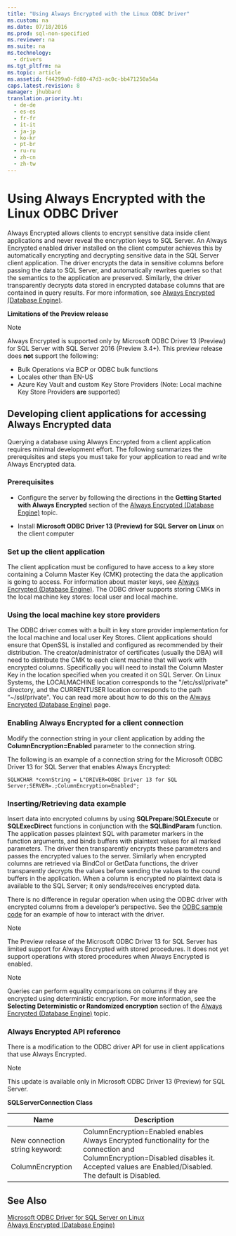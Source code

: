 ```yaml
---
title: "Using Always Encrypted with the Linux ODBC Driver"
ms.custom: na
ms.date: 07/18/2016
ms.prod: sql-non-specified
ms.reviewer: na
ms.suite: na
ms.technology: 
  - drivers
ms.tgt_pltfrm: na
ms.topic: article
ms.assetid: f44299a0-fd80-47d3-ac0c-bb471250a54a
caps.latest.revision: 8
manager: jhubbard
translation.priority.ht: 
  - de-de
  - es-es
  - fr-fr
  - it-it
  - ja-jp
  - ko-kr
  - pt-br
  - ru-ru
  - zh-cn
  - zh-tw
---
```

# Using Always Encrypted with the Linux ODBC Driver
Always Encrypted allows clients to encrypt sensitive data inside client applications and never reveal the encryption keys to SQL Server. An Always Encrypted enabled driver installed on the client computer achieves this by automatically encrypting and decrypting sensitive data in the SQL Server client application. The driver encrypts the data in sensitive columns before passing the data to SQL Server, and automatically rewrites queries so that the semantics to the application are preserved. Similarly, the driver transparently decrypts data stored in encrypted database columns that are contained in query results. For more information, see [Always Encrypted (Database Engine)](https://msdn.microsoft.com/en-us/library/mt163865.aspx).  
  
**Limitations of the Preview release**  
  
> [!NOTE]  
> Always Encrypted is supported only by Microsoft ODBC Driver 13 (Preview) for SQL Server with SQL Server 2016 (Preview 3.4+). This preview release does **not** support the following:  
>   
> -   Bulk Operations via BCP or ODBC bulk functions  
> -   Locales other than EN-US  
> -   Azure Key Vault and custom Key Store Providers (Note: Local machine Key Store Providers **are** supported)  
  
## Developing client applications for accessing Always Encrypted data  
Querying a database using Always Encrypted from a client application requires minimal development effort. The following summarizes the prerequisites and steps you must take for your application to read and write Always Encrypted data.  
  
### Prerequisites  
  
-   Configure the server by following the directions in the **Getting Started with Always Encrypted** section of the [Always Encrypted (Database Engine)](https://msdn.microsoft.com/en-us/library/mt163865.aspx) topic.  
  
-   Install **Microsoft ODBC Driver 13 (Preview) for SQL Server on Linux** on the client computer  
  
### Set up the client application  
The client application must be configured to have access to a key store containing a Column Master Key (CMK) protecting the data the application is going to access. For information about master keys, see [Always Encrypted (Database Engine)](https://msdn.microsoft.com/en-us/library/mt163865.aspx). The ODBC driver supports storing CMKs in the local machine key stores: local user and local machine.  
  
### Using the local machine key store providers  
The ODBC driver comes with a built in key store provider implementation for the local machine and local user Key Stores. Client applications should ensure that OpenSSL is installed and configured as recommended by their distribution. The creator/administrator of certificates (usually the DBA) will need to distribute the CMK to each client machine that will work with encrypted columns. Specifically you will need to install the Column Master Key in the location specified when you created it on SQL Server.  On Linux Systems, the LOCALMACHINE location corresponds to the "/etc/ssl/private" directory, and the CURRENTUSER location corresponds to the path “~/ssl/private".   You can read more about how to do this on the [Always Encrypted (Database Engine)](https://msdn.microsoft.com/en-us/library/mt163865.aspx) page.  
  
### Enabling Always Encrypted for a client connection  
Modify the connection string in your client application by adding the **ColumnEncryption=Enabled** parameter to the connection string.  
  
The following is an example of a connection string for the Microsoft ODBC Driver 13 for SQL Server that enables Always Encrypted:  
  
```  
SQLWCHAR *connString = L"DRIVER=ODBC Driver 13 for SQL Server;SERVER=.;ColumnEncryption=Enabled";   
```  
  
### Inserting/Retrieving data example  
Insert data into encrypted columns by using **SQLPrepare**/**SQLExecute** or **SQLExecDirect** functions in conjunction with the **SQLBindParam** function. The application passes plaintext SQL with parameter markers in the function arguments, and binds buffers with plaintext values for all marked parameters. The driver then transparently encrypts these parameters and passes the encrypted values to the server. Similarly when encrypted columns are retrieved via BindCol or GetData functions, the driver transparently decrypts the values before sending the values to the cound buffers in the application. When a column is encrypted no plaintext data is available to the SQL Server; it only sends/receives encrypted data.  
  
There is no difference in regular operation when using the ODBC driver with encrypted columns from a developer’s perspective. See the [ODBC sample code](https://code.msdn.microsoft.com/windowsapps/ODBC-sample-191624ae/sourcecode?fileId=51137&pathId=1980325953) for an example of how to interact with the driver.  
  
> [!NOTE]  
> The Preview release of the Microsoft ODBC Driver 13 for SQL Server has limited support for Always Encrypted with stored procedures. It does not yet support operations with stored procedures when Always Encrypted is enabled.  
  
> [!NOTE]  
> Queries can perform equality comparisons on columns if they are encrypted using deterministic encryption. For more information, see the **Selecting Deterministic or Randomized encryption** section of the [Always Encrypted (Database Engine)](https://msdn.microsoft.com/en-us/library/mt163865.aspx) topic.  
  
### Always Encrypted API reference  
There is a modification to the ODBC driver API for use in client applications that use Always Encrypted.  
  
> [!NOTE]  
> This update is available only in Microsoft ODBC Driver 13 (Preview) for SQL Server.  
  
**SQLServerConnection Class**  
  
|Name|Description|  
|--------|---------------|  
|New connection string keyword:<br /><br />ColumnEncryption|ColumnEncryption=Enabled enables Always Encrypted functionality for the connection and ColumnEncryption=Disabled disables it. Accepted values are Enabled/Disabled. The default is Disabled.|  
  
## See Also  
[Microsoft ODBC Driver for SQL Server on Linux](../content/Microsoft-ODBC-Driver-for-SQL-Server-on-Linux.md)  
[Always Encrypted (Database Engine)](https://msdn.microsoft.com/en-us/library/mt163865.aspx)  
  
